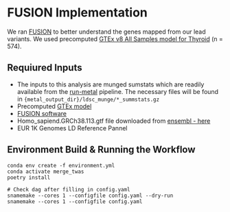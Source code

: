 # FUSION Implementation

We ran [FUSION](http://gusevlab.org/projects/fusion/) to better understand the genes mapped from our lead variants. We used precomputed [GTEx v8 All Samples model for Thyroid](https://s3.us-west-1.amazonaws.com/gtex.v8.fusion/ALL/GTExv8.ALL.Thyroid.tar.gz) (n = 574). 

## Requiured Inputs
* The inputs to this analysis are munged sumstats which are readily available from the [run-metal](https://github.com/pozdeyevlab/gwas-analysis/tree/main/run-metal) pipeline. The necessary files will be found in `{metal_output_dir}/ldsc_munge/*_summstats.gz`
* Precomputed [GTEx model](https://s3.us-west-1.amazonaws.com/gtex.v8.fusion/ALL/GTExv8.ALL.Thyroid.tar.gz)
* [FUSION software](http://gusevlab.org/projects/fusion/#installation)
* Homo_sapiend.GRCh38.113.gtf file downloaded from [ensembl - here](https://ftp.ensembl.org/pub/current_gtf/homo_sapiens/)
* EUR 1K Genomes LD Reference Pannel


## Environment Build & Running the Workflow
```{bash}
conda env create -f environment.yml
conda activate merge_twas
poetry install

# Check dag after filling in config.yaml
snamemake --cores 1 --configfile config.yaml --dry-run
snamemake --cores 1 --configfile config.yaml
```


